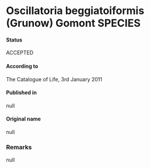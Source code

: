 # Oscillatoria beggiatoiformis (Grunow) Gomont SPECIES

#### Status
ACCEPTED

#### According to
The Catalogue of Life, 3rd January 2011

#### Published in
null

#### Original name
null

### Remarks
null